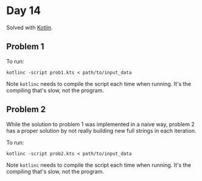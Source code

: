 # Day 14

Solved with [Kotlin](https://kotlinlang.org/).

## Problem 1

To run:

`kotlinc -script prob1.kts < path/to/input_data`

Note `kotlinc` needs to compile the script each time when running. It's the compiling that's slow, not the program.

## Problem 2

While the solution to problem 1 was implemented in a naive way, problem 2 has a proper solution by not really building new full strings in each iteration.

To run:

`kotlinc -script prob2.kts < path/to/input_data`

Note `kotlinc` needs to compile the script each time when running. It's the compiling that's slow, not the program.
